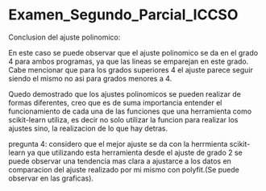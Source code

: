 # Examen_Segundo_Parcial_ICCSO

Conclusion del ajuste polinomico:

En este caso se puede observar que el ajuste polinomico se da en el grado 4 para ambos programas, ya que las lineas se emparejan en este grado.
Cabe mencionar que para los grados superiores  4 el ajuste parece seguir siendo el mismo no asi para grados menores a 4. 


Quedo demostrado que los ajustes polinomicos se pueden realizar de formas diferentes, creo que es de suma importancia entender el funcionamiento 
de cada una de las funciones que una herramienta como scikit-learn utiliza, es decir no solo utilizar la funcion para realizar los ajustes sino, 
la realizacion de lo que hay detras. 

pregunta 4: considero que el mejor ajuste se da con la herrmienta scikit-learn ya que utilizando esta herramienta desde el ajuste de grado 2 
se puede observar una tendencia mas clara a ajustarce a los datos en comparacion del ajuste realizado por mi mismo con polyfit.(Se puede observar en las graficas).